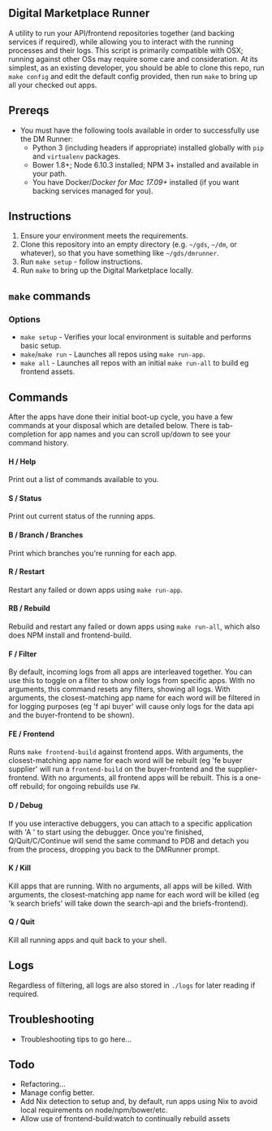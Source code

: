 ## Digital Marketplace Runner
A utility to run your API/frontend repositories together (and backing services if required), while allowing you to
interact with the running processes and their logs. This script is primarily compatible with OSX; running against other
OSs may require some care and consideration. At its simplest, as an existing developer, you should be able to clone this
repo, run `make config` and edit the default config provided, then run `make` to bring up all your checked out apps.

## Prereqs
* You must have the following tools available in order to successfully use the DM Runner:
  * Python 3 (including headers if appropriate) installed globally with `pip` and `virtualenv` packages.
  * Bower 1.8+; Node 6.10.3 installed; NPM 3+ installed and available in your path.
  * You have Docker/*Docker for Mac 17.09+* installed (if you want backing services managed for you).

## Instructions
1. Ensure your environment meets the requirements.
1. Clone this repository into an empty directory (e.g. `~/gds`, `~/dm`, or whatever), so that you have something like 
`~/gds/dmrunner`.
2. Run `make setup` - follow instructions.
4. Run `make` to bring up the Digital Marketplace locally.

## `make` commands
### Options
* `make setup` - Verifies your local environment is suitable and performs basic setup.
* `make`/`make run` - Launches all repos using `make run-app`.
* `make all` - Launches all repos with an initial `make run-all` to build eg frontend assets.

## Commands
After the apps have done their initial boot-up cycle, you have a few commands at your disposal which are detailed below.
There is tab-completion for app names and you can scroll up/down to see your command history.

#### H / Help
Print out a list of commands available to you.

#### S / Status
Print out current status of the running apps.

#### B / Branch / Branches
Print which branches you're running for each app.

#### R / Restart
Restart any failed or down apps using `make run-app`.

#### RB / Rebuild
Rebuild and restart any failed or down apps using `make run-all`, which also does NPM install and frontend-build.

#### F / Filter
By default, incoming logs from all apps are interleaved together. You can use this to toggle on a filter to show only
logs from specific apps. With no arguments, this command resets any filters, showing all logs. With arguments, the
closest-matching app name for each word will be filtered in for logging purposes (eg 'f api buyer' will cause only
logs for the data api and the buyer-frontend to be shown).

#### FE / Frontend
Runs `make frontend-build` against frontend apps. With arguments, the closest-matching app name for each word will be
rebuilt (eg 'fe buyer supplier' will run a `frontend-build` on the buyer-frontend and the supplier-frontend. With no
arguments, all frontend apps will be rebuilt. This is a one-off rebuild; for ongoing rebuilds use `FW`.

#### D / Debug
If you use interactive debuggers, you can attach to a specific application with 'A <app name>' to start using the
debugger. Once you're finished, Q/Quit/C/Continue will send the same command to PDB and detach you from the process,
dropping you back to the DMRunner prompt.

#### K / Kill
Kill apps that are running. With no arguments, all apps will be killed. With arguments, the closest-matching app name
for each word will be killed (eg 'k search briefs' will take down the search-api and the briefs-frontend).

#### Q / Quit
Kill all running apps and quit back to your shell.

## Logs
Regardless of filtering, all logs are also stored in `./logs` for later reading if required.

## Troubleshooting
* Troubleshooting tips to go here...

## Todo
* Refactoring...
* Manage config better.
* Add Nix detection to setup and, by default, run apps using Nix to avoid local requirements on node/npm/bower/etc.
* Allow use of frontend-build:watch to continually rebuild assets
